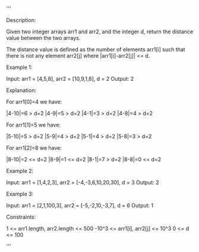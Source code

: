 '''

Description:

Given two integer arrays arr1 and arr2, and the integer d, return the distance value between the two arrays.

The distance value is defined as the number of elements arr1[i] such that there is not any element arr2[j] where |arr1[i]-arr2[j]| <= d.

 

Example 1:

Input: arr1 = [4,5,8], arr2 = [10,9,1,8], d = 2
Output: 2

Explanation: 

For arr1[0]=4 we have: 

|4-10|=6 > d=2 
|4-9|=5 > d=2 
|4-1|=3 > d=2 
|4-8|=4 > d=2 

For arr1[1]=5 we have: 

|5-10|=5 > d=2 
|5-9|=4 > d=2 
|5-1|=4 > d=2 
|5-8|=3 > d=2

For arr1[2]=8 we have:

|8-10|=2 <= d=2
|8-9|=1 <= d=2
|8-1|=7 > d=2
|8-8|=0 <= d=2



Example 2:

Input: arr1 = [1,4,2,3], arr2 = [-4,-3,6,10,20,30], d = 3
Output: 2



Example 3:

Input: arr1 = [2,1,100,3], arr2 = [-5,-2,10,-3,7], d = 6
Output: 1
 

Constraints:

1 <= arr1.length, arr2.length <= 500
-10^3 <= arr1[i], arr2[j] <= 10^3
0 <= d <= 100

'''